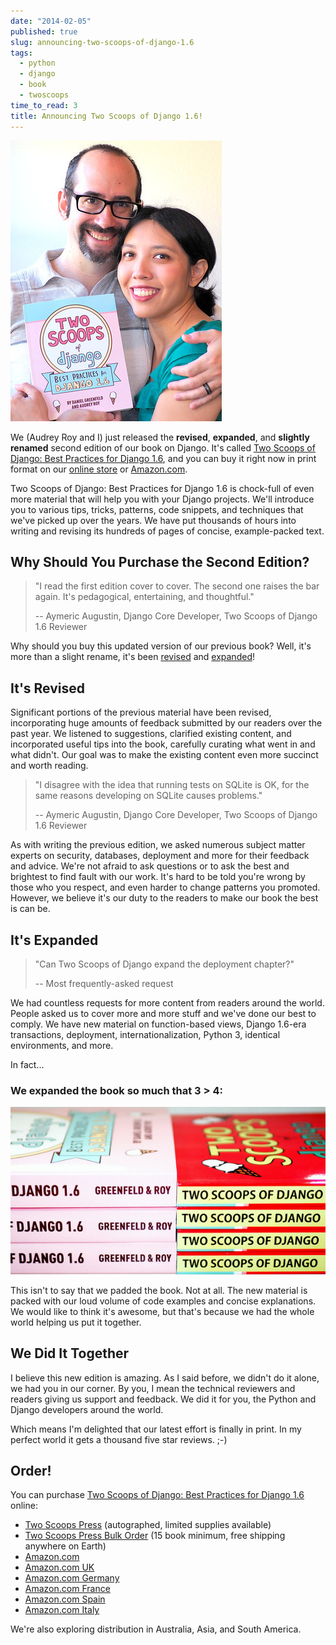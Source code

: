 ```yaml
---
date: "2014-02-05"
published: true
slug: announcing-two-scoops-of-django-1.6
tags:
  - python
  - django
  - book
  - twoscoops
time_to_read: 3
title: Announcing Two Scoops of Django 1.6!
---
```


[![image](/public/images/two-scoops-django-co-authors-M.jpg)](https://feldroy.com/products/two-scoops-of-django-1-6)

We (Audrey Roy and I) just released the **revised**, **expanded**, and
**slightly renamed** second edition of our book on Django. It's called
[Two Scoops of Django: Best Practices for Django
1.6](https://feldroy.com/products/two-scoops-of-django-1-6), and
you can buy it right now in print format on our [online
store](https://feldroy.com/products/two-scoops-of-django-1-6) or
[Amazon.com](https://amzn.to/1n98duC).

Two Scoops of Django: Best Practices for Django 1.6 is chock-full of
even more material that will help you with your Django projects. We'll
introduce you to various tips, tricks, patterns, code snippets, and
techniques that we've picked up over the years. We have put thousands
of hours into writing and revising its hundreds of pages of concise,
example-packed text.

## Why Should You Purchase the Second Edition?

> "I read the first edition cover to cover. The second one raises the
> bar again. It's pedagogical, entertaining, and thoughtful."
>
> -- Aymeric Augustin, Django Core Developer, Two Scoops of Django 1.6
> Reviewer

Why should you buy this updated version of our previous book? Well,
it's more than a slight rename, it's been
[revised](https://feldroy.com/pages/two-scoops-of-django-1-6-change-list)
and
[expanded](https://feldroy.com/pages/two-scoops-of-django-1-6-change-list)!

## It's Revised

Significant portions of the previous material have been revised,
incorporating huge amounts of feedback submitted by our readers over the
past year. We listened to suggestions, clarified existing content, and
incorporated useful tips into the book, carefully curating what went in
and what didn't. Our goal was to make the existing content even more
succinct and worth reading.

> "I disagree with the idea that running tests on SQLite is OK, for the
> same reasons developing on SQLite causes problems."
>
> -- Aymeric Augustin, Django Core Developer, Two Scoops of Django 1.6
> Reviewer

As with writing the previous edition, we asked numerous subject matter
experts on security, databases, deployment and more for their feedback
and advice. We're not afraid to ask questions or to ask the best and
brightest to find fault with our work. It's hard to be told you're
wrong by those who you respect, and even harder to change patterns you
promoted. However, we believe it's our duty to the readers to make our
book the best is can be.

## It's Expanded

> "Can Two Scoops of Django expand the deployment chapter?"
>
> -- Most frequently-asked request

We had countless requests for more content from readers around the
world. People asked us to cover more and more stuff and we've done our
best to comply. We have new material on function-based views, Django
1.6-era transactions, deployment, internationalization, Python 3,
identical environments, and more.

In fact...

### We expanded the book so much that **3 > 4**:

[![image](/public/images/3vs4-M.jpg)](https://feldroy.com/products/two-scoops-of-django-1-6)

This isn't to say that we padded the book. Not at all. The new material
is packed with our loud volume of code examples and concise
explanations. We would like to think it's awesome, but that's because
we had the whole world helping us put it together.

## We Did It Together

I believe this new edition is amazing. As I said before, we didn't do
it alone, we had you in our corner. By you, I mean the technical
reviewers and readers giving us support and feedback. We did it for you,
the Python and Django developers around the world.

Which means I'm delighted that our latest effort is finally in print.
In my perfect world it gets a thousand five star reviews. ;-)

## Order!

You can purchase [Two Scoops of Django: Best Practices for Django
1.6](https://feldroy.com/products/two-scoops-of-django-1-6)
online:

- [Two Scoops
  Press](https://feldroy.com/products/two-scoops-of-django-1-6)
  (autographed, limited supplies available)
- [Two Scoops Press Bulk
  Order](https://feldroy.com/products/wholesale-two-scoops-of-django-best-practices-for-django-1-6)
  (15 book minimum, free shipping anywhere on Earth)
- [Amazon.com](https://amzn.to/1n98duC)
- [Amazon.com UK](https://amzn.to/1jejegF)
- [Amazon.com Germany](https://amzn.to/1lzGGH5)
- [Amazon.com France](https://amzn.to/1nRB2Pa)
- [Amazon.com Spain](https://amzn.to/1b0TeCV)
- [Amazon.com Italy](https://amzn.to/1bsZCAT)

We're also exploring distribution in Australia, Asia, and South
America.
